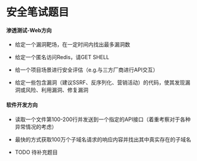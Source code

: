 # 安全笔试题目

#### 渗透测试-Web方向

- 给定一个漏洞靶场，在一定时间内找出最多漏洞数

- 给定一个匿名访问Redis，请GET SHELL

- 给一个项目场景进行安全评估（e.g.与三方厂商进行API交互）

- 给定一些包含漏洞（建议SSRF、反序列化、营销活动）的代码，使其发现漏洞或风险、利用漏洞、修复漏洞

#### 软件开发方向

- 读取一个文件第100-200行并发送到一个指定的API接口（着重考察对于各种异常情况的考虑）

- 最快的方式获取100万个子域名请求的响应内容并找出其中真实存在的子域名

- TODO 待补充题目

